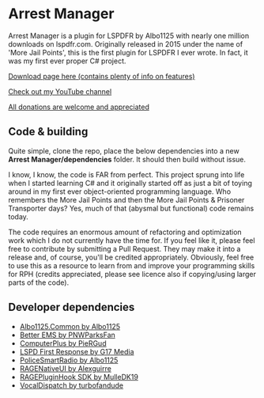# Arrest Manager
Arrest Manager is a plugin for LSPDFR by Albo1125 with nearly one million downloads on lspdfr.com. Originally released in 2015 under the name of 'More Jail Points', this is the first plugin for LSPDFR I ever wrote. In fact, it was my first ever proper C# project.

[Download page here (contains plenty of info on features)](https://www.lcpdfr.com/files/file/8107-arrest-manager-grab-peds-more-jail-points-prisoner-transport-more/)

[Check out my YouTube channel](https://www.youtube.com/channel/UCSDMQS6b2roa-dZ0vAyaVWg)

[All donations are welcome and appreciated](https://www.paypal.com/cgi-bin/webscr?cmd=_s-xclick&hosted_button_id=T9T5RTSWX8PEY)

## Code & building
Quite simple, clone the repo, place the below dependencies into a new **Arrest Manager/dependencies** folder. It should then build without issue.

I know, I know, the code is FAR from perfect. 
This project sprung into life when I started learning C# and it originally started off as just a bit of toying around in my first ever object-oriented programming language.
Who remembers the More Jail Points and then the More Jail Points & Prisoner Transporter days? Yes, much of that (abysmal but functional) code remains today.

The code requires an enormous amount of refactoring and optimization work which I do not currently have the time for.
If you feel like it, please feel free to contribute by submitting a Pull Request. 
They may make it into a release and, of course, you'll be credited appropriately.
Obviously, feel free to use this as a resource to learn from and improve your programming skills for RPH (credits appreciated, please see licence also if copying/using larger parts of the code).

## Developer dependencies
* [Albo1125.Common by Albo1125](http://www.lcpdfr.com/files/file/10294-albo1125common/)
* [Better EMS by PNWParksFan](https://www.lcpdfr.com/files/file/11647-better-ems/)
* [ComputerPlus by PieRGud](https://github.com/PieRGud/ComputerPlus)
* [LSPD First Response by G17 Media](https://www.lcpdfr.com/files/file/7792-lspd-first-response/)
* [PoliceSmartRadio by Albo1125](https://www.lcpdfr.com/files/file/15354-police-smartradio-the-successor-to-police-radio/)
* [RAGENativeUI by Alexguirre](https://github.com/alexguirre/RAGENativeUI)
* [RAGEPluginHook SDK by MulleDK19](http://ragepluginhook.net/Downloads.aspx)
* [VocalDispatch by turbofandude](https://www.lcpdfr.com/files/file/10593-vocaldispatch/)
